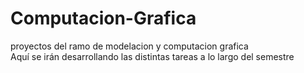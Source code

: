# Computacion-Grafica
proyectos del ramo de modelacion y computacion grafica <br>
Aquí se irán desarrollando las distintas tareas a lo largo del semestre
